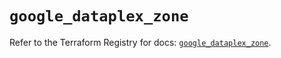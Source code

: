 # `google_dataplex_zone`

Refer to the Terraform Registry for docs: [`google_dataplex_zone`](https://registry.terraform.io/providers/hashicorp/google/5.18.0/docs/resources/dataplex_zone).
